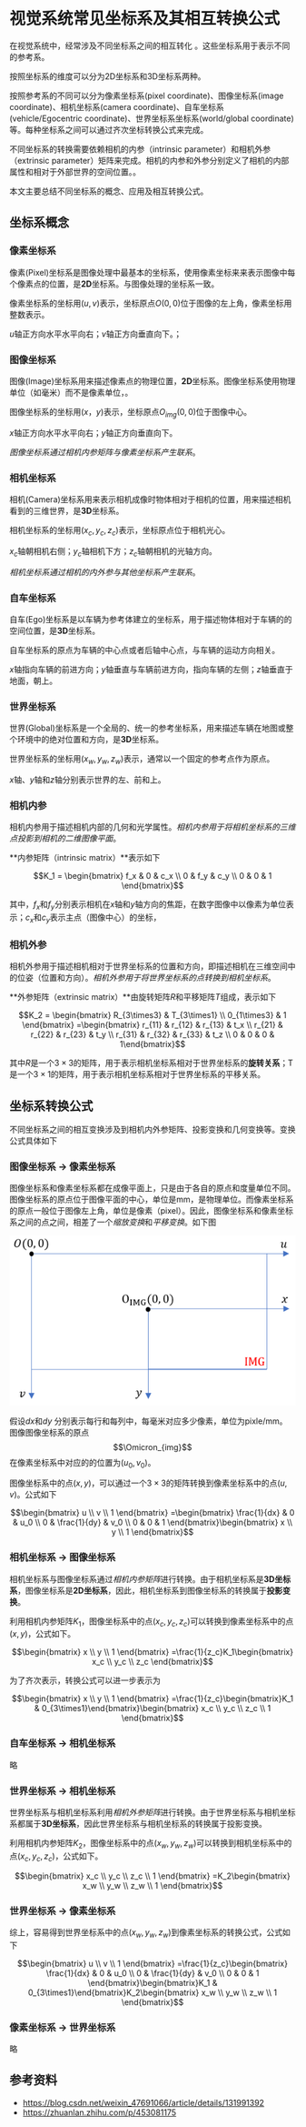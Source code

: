 # 视觉系统常见坐标系及其相互转换公式

在视觉系统中，经常涉及不同坐标系之间的相互转化 。这些坐标系用于表示不同的参考系。

按照坐标系的维度可以分为2D坐标系和3D坐标系两种。

按照参考系的不同可以分为像素坐标系(pixel coordinate)、图像坐标系(image coordinate)、相机坐标系(camera coordinate)、自车坐标系(vehicle/Egocentric coordinate)、世界坐标系坐标系(world/global coordinate)等。每种坐标系之间可以通过齐次坐标转换公式来完成。

不同坐标系的转换需要依赖相机的内参（intrinsic parameter）和相机外参（extrinsic parameter）矩阵来完成。相机的内参和外参分别定义了相机的内部属性和相对于外部世界的空间位置。。

本文主要总结不同坐标系的概念、应用及相互转换公式。

## 坐标系概念

### 像素坐标系

像素(Pixel)坐标系是图像处理中最基本的坐标系，使用像素坐标来来表示图像中每个像素点的位置，是**2D**坐标系。与图像处理的坐标系一致。

像素坐标系的坐标用$(u,v)$表示，坐标原点$O(0,0)$位于图像的左上角，像素坐标用整数表示。

$u$轴正方向水平水平向右；$v$轴正方向垂直向下。；

### 图像坐标系

图像(Image)坐标系用来描述像素点的物理位置，**2D**坐标系。图像坐标系使用物理单位（如毫米）而不是像素单位，。

图像坐标系的坐标用$(x，y)$表示，坐标原点$O_{img}(0,0)$位于图像中心。

$x$轴正方向水平水平向右；$y$轴正方向垂直向下。

*图像坐标系通过相机内参矩阵与像素坐标系产生联系*。

### 相机坐标系

相机(Camera)坐标系用来表示相机成像时物体相对于相机的位置，用来描述相机看到的三维世界，是**3D**坐标系。

相机坐标系的坐标用$(x_c, y_c,z_c)$表示，坐标原点位于相机光心。

$x_c$轴朝相机右侧；$y_c$轴相机下方；$z_c$轴朝相机的光轴方向。

*相机坐标系通过相机的内外参与其他坐标系产生联系*。

### 自车坐标系

自车(Ego)坐标系是以车辆为参考体建立的坐标系，用于描述物体相对于车辆的的空间位置，是**3D**坐标系。

自车坐标系的原点为车辆的中心点或者后轴中心点，与车辆的运动方向相关。

$x$轴指向车辆的前进方向；$y$轴垂直与车辆前进方向，指向车辆的左侧；$z$轴垂直于地面，朝上。

### 世界坐标系

世界(Global)坐标系是一个全局的、统一的参考坐标系，用来描述车辆在地图或整个环境中的绝对位置和方向，是**3D**坐标系。

世界坐标系的坐标用$(x_w, y_w,z_w)$表示，通常以一个固定的参考点作为原点。

$x$轴、$y$轴和$z$轴分别表示世界的左、前和上。

### 相机内参

相机内参用于描述相机内部的几何和光学属性。*相机内参用于将相机坐标系的三维点投影到相机的二维图像平面*。

**内参矩阵（intrinsic matrix）**表示如下

$$K_1 = \begin{bmatrix} f_x & 0 & c_x \\ 0 & f_y & c_y \\ 0 & 0 & 1 \end{bmatrix}$$

其中，$f_x$和$f_y$分别表示相机在$x$轴和$y$轴方向的焦距，在数字图像中以像素为单位表示；$c_x$和$c_y$表示主点（图像中心）的坐标，

### 相机外参

相机外参用于描述相机相对于世界坐标系的位置和方向，即描述相机在三维空间中的位姿（位置和方向）。*相机外参用于将世界坐标系的点转换到相机坐标系*。

**外参矩阵（extrinsic matrix）**由旋转矩阵$R$和平移矩阵$T$组成，表示如下

$$K_2 = \begin{bmatrix} R_{3\times3} & T_{3\times1} \\ 0_{1\times3} & 1  \end{bmatrix} =\begin{bmatrix} r_{11} & r_{12} & r_{13} & t_x \\ r_{21} & r_{22} & r_{23} & t_y \\ r_{31} & r_{32} & r_{33} & t_z \\ 0 & 0 & 0 & 1\end{bmatrix}$$

其中$R$是一个$3\times3$的矩阵，用于表示相机坐标系相对于世界坐标系的**旋转关系**；T是一个$3\times1$的矩阵，用于表示相机坐标系相对于世界坐标系的平移关系。

## 坐标系转换公式

不同坐标系之间的相互变换涉及到相机内外参矩阵、投影变换和几何变换等。变换公式具体如下

### **图像坐标系 → 像素坐标系**

图像坐标系和像素坐标系都在成像平面上，只是由于各自的原点和度量单位不同。图像坐标系的原点位于图像平面的中心，单位是mm，是物理单位。而像素坐标系的原点一般位于图像左上角，单位是像素（pixel）。因此，图像坐标系和像素坐标系之间的点之间，相差了一个*缩放变换*和*平移变换*。如下图



![image-pixel-image](../graph/image-20241222162538465.png)

假设$dx$和$dy$ 分别表示每行和每列中，每毫米对应多少像素，单位为pixle/mm。 图像图像坐标系的原点$$\Omicron_{img}$$在像素坐标系中对应的的位置为$(u_0,v_0)$。

图像坐标系中的点$(x,y)$，可以通过一个$3\times 3$的矩阵转换到像素坐标系中的点$(u,v)$。公式如下

$$\begin{bmatrix} u \\ v \\ 1  \end{bmatrix} =\begin{bmatrix} \frac{1}{dx} & 0 & u_0 \\ 0 & \frac{1}{dy} & v_0 \\ 0 & 0 & 1 \end{bmatrix}\begin{bmatrix} x \\ y \\ 1  \end{bmatrix}$$

### 相机坐标系  → 图像坐标系

相机坐标系与图像坐标系通过*相机内参矩阵*进行转换。由于相机坐标系是**3D坐标系**，图像坐标系是**2D坐标系**，因此，相机坐标系到图像坐标系的转换属于**投影变换**。

利用相机内参矩阵$K_1$，图像坐标系中的点$(x_c,y_c,z_c)$可以转换到像素坐标系中的点$(x,y)$，公式如下。

$$\begin{bmatrix} x \\ y \\ 1  \end{bmatrix} =\frac{1}{z_c}K_1\begin{bmatrix} x_c \\ y_c \\ z_c  \end{bmatrix}$$

为了齐次表示，转换公式可以进一步表示为

$$\begin{bmatrix} x \\ y \\ 1  \end{bmatrix} =\frac{1}{z_c}\begin{bmatrix}K_1 & 0_{3\times1}\end{bmatrix}\begin{bmatrix} x_c \\ y_c \\ z_c \\ 1  \end{bmatrix}$$

### 自车坐标系  → 相机坐标系

略

### 世界坐标系  → 相机坐标系

世界坐标系与相机坐标系利用*相机外参矩阵*进行转换。由于世界坐标系与相机坐标系都属于**3D坐标系**，因此世界坐标系与相机坐标系的转换属于投影变换。

利用相机内参矩阵$K_2$，图像坐标系中的点$(x_w,y_w,z_w)$可以转换到相机坐标系中的点$(x_c,y_c,z_c)$，公式如下。

$$\begin{bmatrix} x_c \\ y_c \\ z_c \\ 1  \end{bmatrix} =K_2\begin{bmatrix} x_w \\ y_w \\ z_w \\ 1  \end{bmatrix}$$

### 世界坐标系  → 像素坐标系

综上，容易得到世界坐标系中的点$(x_w,y_w,z_w)$到像素坐标系的转换公式，公式如下

$$\begin{bmatrix} u \\ v \\ 1  \end{bmatrix} =\frac{1}{z_c}\begin{bmatrix} \frac{1}{dx} & 0 & u_0 \\ 0 & \frac{1}{dy} & v_0 \\ 0 & 0 & 1 \end{bmatrix}\begin{bmatrix}K_1 & 0_{3\times1}\end{bmatrix}K_2\begin{bmatrix} x_w \\ y_w \\ z_w \\ 1  \end{bmatrix}$$

### 像素坐标系  → 世界坐标系

略

## 参考资料

* https://blog.csdn.net/weixin_47691066/article/details/131991392
* https://zhuanlan.zhihu.com/p/453081175

